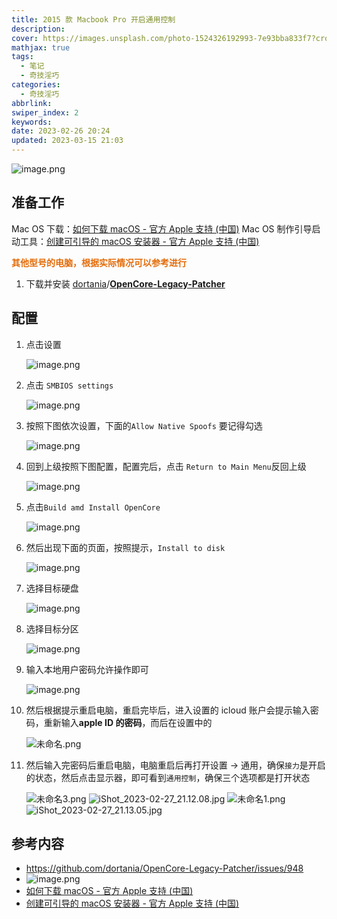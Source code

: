 ```yaml
---
title: 2015 款 Macbook Pro 开启通用控制
description: 
cover: https://images.unsplash.com/photo-1524326192993-7e93bba833f7?crop=entropy&cs=tinysrgb&fm=jpg&ixid=MnwzNjM5Nzd8MHwxfHJhbmRvbXx8fHx8fHx8fDE2Nzg4ODUzOTk&ixlib=rb-4.0.3&q=80&w=1920&h=1080
mathjax: true
tags:
  - 笔记
  - 奇技淫巧
categories:
  - 奇技淫巧
abbrlink: 
swiper_index: 2
keywords: 
date: 2023-02-26 20:24
updated: 2023-03-15 21:03
---
```


![image.png](https://bafybeidehkscdifczb75fd5iqel4jli2jeotp76nxefce5i3lz5verjl4q.ipfs.nftstorage.link)

## 准备工作

Mac OS 下载：[如何下载 macOS - 官方 Apple 支持 (中国)](https://support.apple.com/zh-cn/HT211683)
Mac OS 制作引导启动工具：[创建可引导的 macOS 安装器 - 官方 Apple 支持 (中国)](https://support.apple.com/zh-cn/HT201372)

<font color="#e36c09">**其他型号的电脑，根据实际情况可以参考进行**</font>

1. 下载并安装 [dortania](https://github.com/dortania)/**[OpenCore-Legacy-Patcher](https://github.com/dortania/OpenCore-Legacy-Patcher)**

## 配置

1. 点击设置

   ![image.png](https://bafkreie2mtf57lgyo7ymtbifojxtkz2jeznydvrb7wikm5wqxindnmz67y.ipfs.nftstorage.link)

2. 点击 `SMBIOS settings`

   ![image.png](https://bafkreig55why72bfq43gkl6eo53jqcrvhk2p2zd7gdiiyaqugyxnujpbzy.ipfs.nftstorage.link)

3. 按照下图依次设置，下面的`Allow Native Spoofs` 要记得勾选

   ![image.png](https://bafkreifdfu6nsufcyugkzyc73i5boms442o5yjfwgww2kzgc57l3n4w4oe.ipfs.nftstorage.link)

4. 回到上级按照下图配置，配置完后，点击 `Return to Main Menu`反回上级

   ![image.png](https://bafkreicvxsx67iggvssv66srnq6tgkxrbned7jtjebbxitbcss4nglfhk4.ipfs.nftstorage.link)

5. 点击`Build amd Install OpenCore`

   ![image.png](https://bafkreidlzdszng6hyooy7qdwes2uh3lx5eduhgewfhpytzz36ytccb3fvu.ipfs.nftstorage.link)

6. 然后出现下面的页面，按照提示，`Install to disk`

   ![image.png](https://bafybeibh6r3mxrfbfxb5rv6vt6acb5ys465brk6x43gfnqpopevpefynfi.ipfs.nftstorage.link)

7. 选择目标硬盘

   ![image.png](https://bafkreie4gcccq3otbetiywvtzh7lgbmvo5zck6tdmhgkuke4yqfh73rp4m.ipfs.nftstorage.link)

8. 选择目标分区

   ![image.png](https://bafkreihscwgre2rxwrfs4cgvpcy6rw5eelsc4licplt3aoj3c3lgejlkzy.ipfs.nftstorage.link)

9. 输入本地用户密码允许操作即可

   ![image.png](https://bafybeigkvqne2flphccmv53czdw44inhccfnpf5uyl2unqk4tloadxvqfm.ipfs.nftstorage.link)

10. 然后根据提示重启电脑，重启完毕后，进入设置的 icloud 账户会提示输入密码，重新输入**apple ID 的密码**，而后在设置中的

    ![未命名.png](https://bafybeihkuiv3cxhet6ly4vjuiywvebacmc3cs2xvgb5w5je75gvcla74mm.ipfs.nftstorage.link)

11. 然后输入完密码后重启电脑，电脑重启后再打开设置 -> 通用，确保`接力`是开启的状态，然后点击显示器，即可看到`通用控制`，确保三个选项都是打开状态

    ![未命名3.png](https://bafybeigjbamr3ovlo5nuiod3rzywdttvpane6prp2vulai2m3k2nugeuoa.ipfs.nftstorage.link)
    ![iShot_2023-02-27_21.12.08.jpg](https://bafkreif34am4lenbdozyblrta5n4a3pqjbvqyztl6kkhgjrjpo5dnketbm.ipfs.nftstorage.link)
    ![未命名1.png](https://bafybeigddd2iyt4nlcjkrka2t6at55oljeqakmiqe64c7lcl2s7o7jyclq.ipfs.nftstorage.link)
    ![iShot_2023-02-27_21.13.05.jpg](https://bafkreicwgbc52bf4mhrvyahebpbi6gqdze6vjjny7vnwqhpeoxgumacv5q.ipfs.nftstorage.link)

## 参考内容

- https://github.com/dortania/OpenCore-Legacy-Patcher/issues/948
- ![image.png](https://bafybeihn6ktjelkdd72rxwnv3cyh3pucee6dhuno7qiy6i5vigjpwg33de.ipfs.nftstorage.link)
- [如何下载 macOS - 官方 Apple 支持 (中国)](https://support.apple.com/zh-cn/HT211683)
- [创建可引导的 macOS 安装器 - 官方 Apple 支持 (中国)](https://support.apple.com/zh-cn/HT201372)
